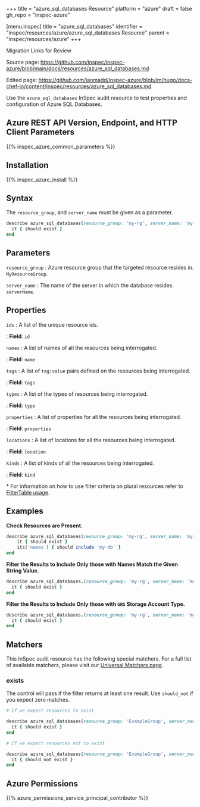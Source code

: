 +++
title = "azure_sql_databases Resource"
platform = "azure"
draft = false
gh_repo = "inspec-azure"

[menu.inspec]
title = "azure_sql_databases"
identifier = "inspec/resources/azure/azure_sql_databases Resource"
parent = "inspec/resources/azure"
+++

<div class="admonition-note">
<p class="admonition-note-title">Migration Links for Review</p>
<div class="admonition-note-text">
<p>Source page: <a href="https://github.com/inspec/inspec-azure/blob/main/docs/resources/azure_sql_databases.md">https://github.com/inspec/inspec-azure/blob/main/docs/resources/azure_sql_databases.md</a></p>
<p>Edited page: <a href="https://github.com/ianmadd/inspec-azure/blob/im/hugo/docs-chef-io/content/inspec/resources/azure_sql_databases.md">https://github.com/ianmadd/inspec-azure/blob/im/hugo/docs-chef-io/content/inspec/resources/azure_sql_databases.md</a></p>
</div>
</div>


Use the `azure_sql_databases` InSpec audit resource to test properties and configuration of Azure SQL Databases.

## Azure REST API Version, Endpoint, and HTTP Client Parameters

{{% inspec_azure_common_parameters %}}

## Installation

{{% inspec_azure_install %}}

## Syntax

The `resource_group`, and `server_name` must be given as a parameter.
```ruby
describe azure_sql_databases(resource_group: 'my-rg', server_name: 'my-server') do
  it { should exist }
end
```

## Parameters

`resource_group`
: Azure resource group that the targeted resource resides in. `MyResourceGroup`.

`server_name`
: The name of the server in which the database resides. `serverName`.

## Properties

`ids`
: A list of the unique resource ids.

: **Field**: `id`

`names`
: A list of names of all the resources being interrogated.

: **Field**: `name`

`tags`
: A list of `tag:value` pairs defined on the resources being interrogated.

: **Field**: `tags`

`types`
: A list of the types of resources being interrogated.

: **Field**: `type`

`properties`
: A list of properties for all the resources being interrogated.

: **Field**: `properties`

`locations`
: A list of locations for all the resources being interrogated.

: **Field**: `location`

`kinds`
: A list of kinds of all the resources being interrogated.

: **Field**: `kind`

<superscript>*</superscript> For information on how to use filter criteria on plural resources refer to [FilterTable usage](https://github.com/inspec/inspec/blob/master/dev-docs/filtertable-usage.md).

## Examples

**Check Resources are Present.**

````ruby
describe azure_sql_databases(resource_group: 'my-rg', server_name: 'my-server') do
    it { should exist }
    its('names') { should include 'my-db' }
end
````
**Filter the Results to Include Only those with Names Match the Given String Value.**

```ruby
describe azure_sql_databases.(resource_group: 'my-rg', server_name: 'my-server').where{ name.eql?('production-db') } do
  it { should exist }
end
```
**Filter the Results to Include Only those with `GRS` Storage Account Type.**

```ruby
describe azure_sql_databases.(resource_group: 'my-rg', server_name: 'my-server').where{ properties[:storageAccountType] == 'GRS' } do
  it { should exist }
end
```

## Matchers

This InSpec audit resource has the following special matchers. For a full list of available matchers, please visit our [Universal Matchers page](https://www.inspec.io/docs/reference/matchers/).

### exists

The control will pass if the filter returns at least one result. Use `should_not` if you expect zero matches.
```ruby
# If we expect resources to exist

describe azure_sql_databases(resource_group: 'ExampleGroup', server_name: 'my-server') do
  it { should exist }
end

# If we expect resources not to exist

describe azure_sql_databases(resource_group: 'ExampleGroup', server_name: 'my-server') do
  it { should_not exist }
end
```

## Azure Permissions

{{% azure_permissions_service_principal_contributor %}}
